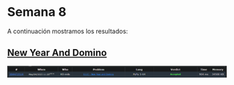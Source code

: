 # Semana 8

A continuación mostramos los resultados:

## [New Year And Domino](https://github.com/Konnits/INF349-Programacion-competitiva/blob/master/W8/new_year_and_domino.py)
![New Year And Domino](https://github.com/Konnits/INF349-Programacion-competitiva/blob/master/W8/Images/new_year_and_domino.png)